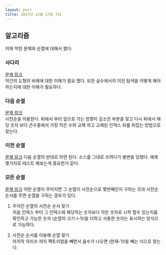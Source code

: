 ```yaml
---
layout: post
title: 2017년 12월 17일 TIL
---
```


## 알고리즘 
어제 막힌 문제와 순열에 대해서 했다.

### 사다리
[문제 링크](https://www.acmicpc.net/problem/2022)    
약간의 도형의 비례에 대한 이해가 필요 했다. 또한 실수에서의 이진 탐색을 어떻게 해야하는지에 대한 이해가 필요하다. 

### 다음 순열
[문제 링크](https://www.acmicpc.net/problem/10972)    
사전순을 이용한다. 뒤에서 부터 앞으로 가는 방향이 감소인 부분을 찾고 다시 뒤에서 해당 숫자 보다 큰수중에서 가장 작은 수와 교체 하고 교체된 인덱스 뒤를 뒤집는 방법으로 찾는다.  

### 이전 순열
[문제 링크](https://www.acmicpc.net/problem/10973)
다음 순열의 반대로 하면 된다. 소스를 그대로 쓰려다가 봉변을 당했다. 예제 몇가지로 테스트 해보는게 중요한거 같다.

### 모든 순열
[문제 링크](https://www.acmicpc.net/problem/10974)
어떤 순열이 주어지면 그 순열이 사전순으로 몇번째인지 구하는 것과 사전순 순서를 주면 순열을 구하는 경우가 있다.   
1. 주어진 순열의 사전순 순서 찾기   
처음 인덱스 부터 그 인덱스에 해당하는 숫자보다 작은 숫자로 시작 할수 있는지를 확인하고 가능한 숫자 (순열의 크기-i-1)!을 더하고 사용한 숫자는 표시하는 방식으로 가능하다.  

2. 사전순 순서를 이용해 순열 찾기    
마지막 자리수 까지 팩토리얼을 빼면서 음수가 나오면 (현재-1)!을 빼는 식으로 찾는다.
